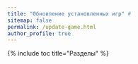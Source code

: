 ```yaml
---
title: "Обновление установленных игр" #
sitemap: false
permalink: /update-game.html
author_profile: true
---
```


{% include toc title="Разделы" %}

